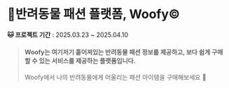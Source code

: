 # <span id="top">🐶반려동물 패션 플랫폼, Woofy©</span>

**🐱 프로젝트 기간** : 2025.03.23 ~ 2025.04.10

> #### Woofy는 여기저기 흩어져있는 반려동물 패션 정보를 제공하고, 보다 쉽게 구매할 수 있는 서비스를 제공하는 플랫폼입니다.
>
> Woofy에서 나의 반려동물에게 어울리는 패션 아이템을 구매해보세요 🐩 <br/>

